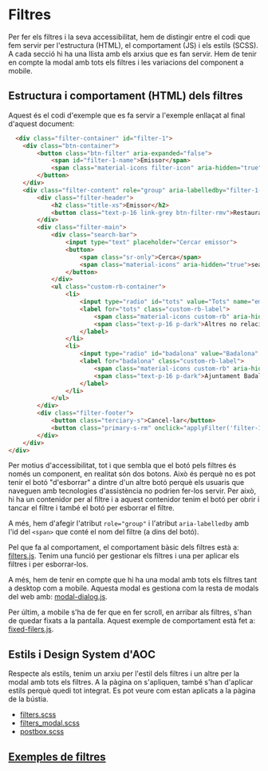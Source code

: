 # Filtres
Per fer els filtres i la seva accessibilitat, hem de distingir entre el codi que fem servir per l'estructura (HTML), el comportament (JS) i els estils (SCSS). A cada secció hi ha una llista amb els arxius que es fan servir. Hem de tenir en compte la modal amb tots els filtres i les variacions del component a mobile.
## Estructura i comportament (HTML) dels filtres
Aquest és el codi d'exemple que es fa servir a l'exemple enllaçat al final d'aquest document: 

```html
  <div class="filter-container" id="filter-1">
    <div class="btn-container">
        <button class="btn-filter" aria-expanded="false">
            <span id="filter-1-name">Emissor</span>
            <span class="material-icons filter-icon" aria-hidden="true">expand_more</span>
        </button>
    </div>
    <div class="filter-content" role="group" aria-labelledby="filter-1-name">
        <div class="filter-header">
            <h2 class="title-xs">Emissor</h2>
            <button class="text-p-16 link-grey btn-filter-rmv">Restaurar</button>
        </div>
        <div class="filter-main">
            <div class="search-bar">
                <input type="text" placeholder="Cercar emissor">
                <button>
                    <span class="sr-only">Cerca</span>
                    <span class="material-icons" aria-hidden="true">search</span>
                </button>
            </div>
            <ul class="custom-rb-container">
                <li>
                    <input type="radio" id="tots" value="Tots" name="emissor">
                    <label for="tots" class="custom-rb-label">
                        <span class="material-icons custom-rb" aria-hidden="true">radio_button_checked</span>
                        <span class="text-p-16 p-dark">Altres no relacionats</span>
                    </label>
                </li>
                <li>
                    <input type="radio" id="badalona" value="Badalona" name="emissor">
                    <label for="badalona" class="custom-rb-label">
                        <span class="material-icons custom-rb" aria-hidden="true">radio_button_unchecked</span>
                        <span class="text-p-16 p-dark">Ajuntament Badalona</span>
                    </label>
                </li>
            </ul>
        </div>
        <div class="filter-footer">
            <button class="terciary-s">Cancel·lar</button>
            <button class="primary-s-rm" onclick="applyFilter('filter-1')">Mostrar resultats</button>
        </div>
    </div>
</div>
```
Per motius d'accessibilitat, tot i que sembla que el botó pels filtres és només un component, en realitat són dos botons. Això és perquè no es pot tenir el botó "d'esborrar" a dintre d'un altre botó perquè els usuaris que naveguen amb tecnologies d'assistència no podrien fer-los servir. Per això, hi ha un contenidor per al filtre i a aquest contenidor tenim el botó per obrir i tancar el filtre i també el botó per esborrar el filtre.

A més, hem d'afegir l'atribut `role="group"` i l'atribut `aria-labelledby` amb l'id del `<span>` que conté el nom del filtre (a dins del botó).

Pel que fa al comportament, el comportament bàsic dels filtres està a: [filters.js](../../web/src/js/filters.js). Tenim una funció per gestionar els filtres i una per aplicar els filtres i per esborrar-los.

A més, hem de tenir en compte que hi ha una modal amb tots els filtres tant a desktop com a mobile. Aquesta modal es gestiona com la resta de modals del web amb: [modal-dialog.js](../../web/src/js/modal-dialog.js).

Per últim, a mobile s'ha de fer que en fer scroll, en arribar als filtres, s'han de quedar fixats a la pantalla. Aquest exemple de comportament està fet a: [fixed-filers.js](../../web/src/js/fixed-filers.js).
## Estils i Design System d'AOC
Respecte als estils, tenim un arxiu per l'estil dels filtres i un altre per la modal amb tots els filtres. A la pàgina on s'apliquen, també s'han d'aplicar estils perquè quedi tot integrat. Es pot veure com estan aplicats a la pàgina de la bústia.

- [filters.scss](../../web/src/sass/components/_filters.scss)
- [filters_modal.scss](../../web/src/sass/components/_filters_modal.scss)
- [postbox.scss](../../web/src/sass/pages/_postbox.scss)

## [Exemples de filtres](../../web/components-sample/filters.html)